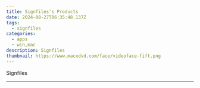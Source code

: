 ```yaml
---
title: Signfiles's Products
date: 2024-08-27T06:35:48.137Z
tags: 
  - signfiles
categories: 
  - apps
  - win,mac
description: Signfiles
thumbnail: https://www.macxdvd.com/face/videoface-fift.png
---
```


Signfiles

<!--__INIT__BEGIN__TAG__PRODUCTS__LIST__-->
<!--__INIT__END__TAG__PRODUCTS__LIST__-->

<!--__INIT__BEGIN__TAG__FEED_PRODUCTS__LIST__-->
<!--__INIT__END__TAG__FEED_PRODUCTS__LIST__-->


<hr>


